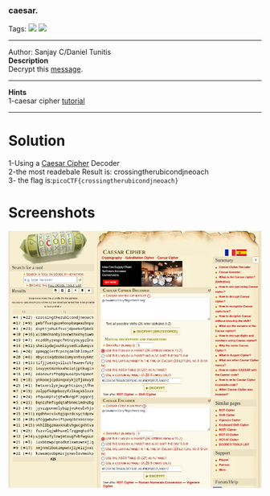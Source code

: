 ### caesar.
Tags: ![](https://img.shields.io/badge/Beginner_picoCTF_2019-blue) ![](https://img.shields.io/badge/Cryptography-red)

------------
Author: Sanjay C/Daniel Tunitis<br>
**Description**<br>
Decrypt this [message](https://jupiter.challenges.picoctf.org/static/7d707a443e95054dc4cf30b1d9522ef0/ciphertext).

------------

**Hints**<br>
1-caesar cipher [tutorial](https://learncryptography.com/classical-encryption/caesar-cipher)

------------
# Solution
1-Using a [Caesar Cipher](https://www.dcode.fr/caesar-cipher) Decoder <br>
2-the most readebale Result is: crossingtherubicondjneoach<br>
3- the flag is:`picoCTF{crossingtherubicondjneoach}`<br>
# Screenshots
![](Caesar.solved.png)
